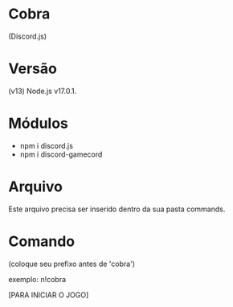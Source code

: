 # Cobra
(Discord.js) 

# Versão
(v13) Node.js v17.0.1.

# Módulos

- npm i discord.js
- npm i discord-gamecord

# Arquivo

Este arquivo precisa ser inserido dentro da sua pasta commands.

# Comando

(coloque seu prefixo antes de 'cobra')

exemplo: n!cobra

[PARA INICIAR O JOGO]

